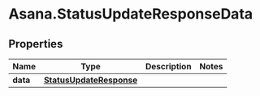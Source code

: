 # Asana.StatusUpdateResponseData

## Properties
Name | Type | Description | Notes
------------ | ------------- | ------------- | -------------
**data** | [**StatusUpdateResponse**](StatusUpdateResponse.md) |  | 
